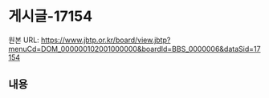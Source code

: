 # 게시글-17154

원본 URL: https://www.jbtp.or.kr/board/view.jbtp?menuCd=DOM_000000102001000000&boardId=BBS_0000006&dataSid=17154

## 내용


